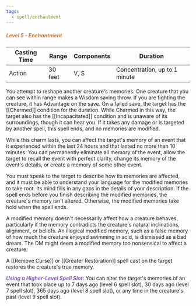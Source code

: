 ```yaml
---
tags:
  - spell/enchantment
---
```

##### *<span style="color:rgb(203, 123, 55)">Level 5 - Enchantment</span>*

|Casting Time|Range|Components|Duration|
|---|---|---|---|
|Action|30 feet|V, S|Concentration, up to 1 minute|

You attempt to reshape another creature's memories. One creature that you can see within range makes a Wisdom saving throw. If you are fighting the creature, it has Advantage on the save. On a failed save, the target has the [[Charmed]] condition for the duration. While Charmed in this way, the target also has the [[Incapacitated]] condition and is unaware of its surroundings, though it can hear you. If it takes any damage or is targeted by another spell, this spell ends, and no memories are modified. 

While this charm lasts, you can affect the target's memory of an event that it experienced within the last 24 hours and that lasted no more than 10 minutes. You can permanently eliminate all memory of the event, allow the target to recall the event with perfect clarity, change its memory of the event's details, or create a memory of some other event. 

You must speak to the target to describe how its memories are affected, and it must be able to understand your language for the modified memories to take root. Its mind fills in any gaps in the details of your description. If the spell ends before you finish describing the modified memories, the creature's memory isn't altered. Otherwise, the modified memories take hold when the spell ends. 

A modified memory doesn't necessarily affect how a creature behaves, particularly if the memory contradicts the creature's natural inclinations, alignment, or beliefs. An illogical modified memory, such as a false memory of how much the creature enjoyed swimming in acid, is dismissed as a bad dream. The DM might deem a modified memory too nonsensical to affect a creature. 

A [[Remove Curse]] or [[Greater Restoration]] spell cast on the target restores the creature's true memory. 

***<span style="color:rgb(134, 93, 187)">Using a Higher-Level Spell Slot</span>***: You can alter the target's memories of an event that took place up to 7 days ago (level 6 spell slot), 30 days ago (level 7 spell slot), 365 days ago (level 8 spell slot), or any time in the creature's past (level 9 spell slot).